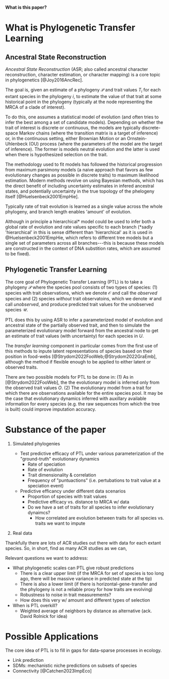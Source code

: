 **What is this paper?**

# What is Phylogenetic Transfer Learning

## Ancestral State Reconstruction 

_Ancestral State Reconstruction_ (ASR; also called ancestral character
reconstruction, character estimation, or character mapping) is a core topic in
phylogenetics [@Joy2016AncRec]. 

The goal is, given an estimate of a phylogeny $\mathcal{P}$ and trait values
$T_i$ for each extant species in the phylogeny $i$, to estimate the value of that
trait at some historical point in the phylogeny (typically at the node
representing the MRCA of a clade of interest).

To do this, one assumes a statistical model of evolution (and often tries to
infer the best among a set of candidate models). Depending on whether the trait
of interest is discrete or continuous, the models are typically discrete-space
Markov chains (where the transition matrix is a target of inference) or, in the
continuous setting, either Brownian Motion or an Ornstein-Uhlenbeck (OU) process
(where the parameters of the model are the target of inference). The former is
models neutral evolution and the latter is used when there is hypothesized
selection on the trait. 

The methodology used to fit models has followed the historical progression from
maximum parsimony models (a naive approach that favors as few evolutionary
changes as possible in discrete traits) to maximum likelihood estimation. Modern
methods revolve on using Bayesian methods, which has the direct benefit of
including uncertainty estimates in infered ancestral states, and potentially
uncertainty in the true topology of the phelogeny itself [@Huelsenbeck2001EmpHie]. 

Typically rate of trait evolution is learned as a single value across the whole
phylogeny, and branch length enables 'amount' of evolution. 

Although in principle a hierarchical* model could be used to infer both a global
rate of evolution and rate values specific to each branch (*sadly 'hierarchical'
in this is sense different than 'hierarchical' as it is used in
@Huelsenbeck2001EmpHie, which refers to different tree models but a single set
of parameters across all branches---this is because these models are constructed
in the context of DNA substition rates, which are assumed to be fixed). 

## Phylogenetic Transfer Learning

The core goal of Phylogenetic Transfer Learning (PTL) is to take a phylogeny
$\mathcal{P}$ where the species pool consists of two types of species: (1)
species with trait observations, which we denote $\mathcal{O}$ and call the
_observed_ species and (2) species _without_ trait observatoins, which we denote
$\mathcal{U}$ and call _unobserved_, and produce predicted trait values for the
unobserved species $\mathcal{U}$.

PTL does this by using ASR to infer a parameterized model of evolution and
ancestral state of the partially observed trait, and then to simulate the
parameterized evolutionary model forward from the ancestral node to get an
estimate of trait values (with uncertainty) for each species in $U$.

The _transfer learning_ component in particular comes from the first use of this
methods to inpute latent representations of species based on their position in
food-webs [@Strydom2022FooWeb;@Strydom2022GraEmb], although the method if
flexible enough to be applied to either latent or observed traits. 

There are two possible models for PTL to be done in: (1) As in
[@Strydom2022FooWeb], the the evolutionary model is inferred only from the
observed trait values $O$. (2) The evolutionary model from a trait for
which there are observations available for the entire species pool. It may be
the case that evolutionary dynamics inferred with auxillary available
information for every species (e.g. the raw sequences from which the tree is
built) could improve imputation accuracy. 


# Substance of the paper

1. Simulated phylogenies
    -   Test predictive efficacy of PTL under various parameterization of the
        "ground-truth" evolutionary dynamics
        - Rate of speciation
        - Rate of evolution
        - Trait dimensionality & correlation
        - Frequency of "puntuactions" (i.e. pertubations to trait value
        at a speciation event)
    - Predictive efficancy under different data scenarios
        - Proportion of species with trait values
        - Predictive efficacy vs. distance to MRCA w/ data
        - Do we have a set of traits for all species to infer evolutionary dynaimcs?
            - How correlated are evolution between traits for all species vs.
            traits we want to impute

2. Real data 

Thankfully there are lots of ACR studies out there with data for each extant
species. So, in short, find as many ACR studies as we can,



Relevant questions we want to address:
- What phylogenetic scales can PTL give robust predictions
    - There is a clear upper limit (if the MRCA for set of species is too long
      ago, there will be massive variance in predicted state at the tip)
    - There is also a lower limit (if there is horizontal-gene-transfer and the
      phylogeny is not a reliable proxy for how traits are evolving)
    - Robustness to noise in trait measurements?
    - How does this very w/ amount and different types of selection 
- When is PTL overkill?
    - Weighted average of neighbors by distance as alternative (ack. David
      Rolnick for idea) 


# Possible Applications

The core idea of PTL is to fill in gaps for data-sparse processes in ecology. 

- Link prediction
- SDMs: mechanistic niche predictions on subsets of species 
- Connectivity [@Catchen2023ImpEco]